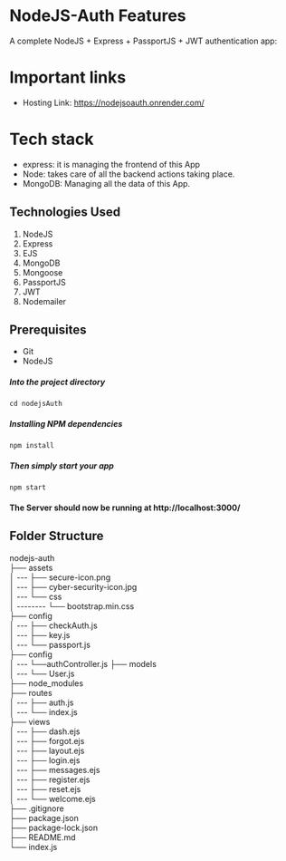 # NodeJS-Auth Features
A complete NodeJS + Express + PassportJS + JWT authentication app:

# Important links

- Hosting Link: https://nodejsoauth.onrender.com/

# Tech stack
- express: it is managing the frontend of this App
- Node: takes care of all the backend actions taking place.
- MongoDB: Managing all the data of this App.

## Technologies Used
1.  NodeJS
2.  Express
3.  EJS
4.  MongoDB
5.  Mongoose
6.  PassportJS
7.  JWT
8.  Nodemailer

## Prerequisites
- Git
- NodeJS

##### Into the project directory

`cd nodejsAuth`

##### Installing NPM dependencies

`npm install`

##### Then simply start your app

`npm start`

#### The Server should now be running at http://localhost:3000/

## Folder Structure

nodejs-auth <br>
├── assets <br>
│ --- ├── secure-icon.png <br>
│ --- ├── cyber-security-icon.jpg <br>
│ --- └── css <br>
│ -------- └── bootstrap.min.css <br>
├── config <br>
│ --- ├── checkAuth.js <br>
│ --- ├── key.js <br>
│ --- └── passport.js <br>
├── config <br>
│ --- └──authController.js
├── models <br>
│ --- └── User.js <br>
├── node_modules <br>
├── routes <br>
│ --- ├── auth.js <br>
│ --- └── index.js <br>
├── views <br>
│ --- ├── dash.ejs <br>
│ --- ├── forgot.ejs <br>
│ --- ├── layout.ejs <br>
│ --- ├── login.ejs <br>
│ --- ├── messages.ejs <br>
│ --- ├── register.ejs <br>
│ --- ├── reset.ejs <br>
│ --- └── welcome.ejs <br>
├── .gitignore <br>
├── package.json <br>
├── package-lock.json <br>
├── README.md <br>
└── index.js <br>
